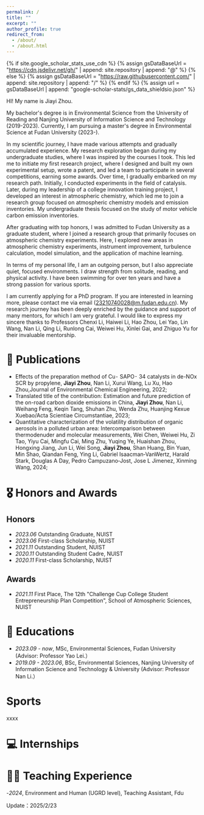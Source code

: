 ```yaml
---
permalink: /
title: ""
excerpt: ""
author_profile: true
redirect_from: 
  - /about/
  - /about.html
---
```


{% if site.google_scholar_stats_use_cdn %}
{% assign gsDataBaseUrl = "https://cdn.jsdelivr.net/gh/" | append: site.repository | append: "@" %}
{% else %}
{% assign gsDataBaseUrl = "https://raw.githubusercontent.com/" | append: site.repository | append: "/" %}
{% endif %}
{% assign url = gsDataBaseUrl | append: "google-scholar-stats/gs_data_shieldsio.json" %}

<span class='anchor' id='about-me'></span>

HI! My name is Jiayi Zhou. 

My bachelor's degree is in Environmental Science from the University of Reading and Nanjing University of Information Science and Technology (2019-2023). Currently, I am pursuing a master's degree in Environmental Science at Fudan University (2023-).

In my scientific journey, I have made various attempts and gradually accumulated experience. My research exploration began during my undergraduate studies, where I was inspired by the courses I took. This led me to initiate my first research project, where I designed and built my own experimental setup, wrote a patent, and led a team to participate in several competitions, earning some awards. Over time, I gradually embarked on my research path. Initially, I conducted experiments in the field of catalysis. Later, during my leadership of a college innovation training project, I developed an interest in atmospheric chemistry, which led me to join a research group focused on atmospheric chemistry models and emission inventories. My undergraduate thesis focused on the study of motor vehicle carbon emission inventories.

After graduating with top honors, I was admitted to Fudan University as a graduate student, where I joined a research group that primarily focuses on atmospheric chemistry experiments. Here, I explored new areas in atmospheric chemistry experiments, instrument improvement, turbulence calculation, model simulation, and the application of machine learning.

In terms of my personal life, I am an outgoing person, but I also appreciate quiet, focused environments. I draw strength from solitude, reading, and physical activity. I have been swimming for over ten years and have a strong passion for various sports.

I am currently applying for a PhD program. If you are interested in learning more, please contact me via email (23210740028@m.fudan.edu.cn). My research journey has been deeply enriched by the guidance and support of many mentors, for which I am very grateful. I would like to express my sincere thanks to Professors Chenxi Li, Haiwei Li, Hao Zhou, Lei Yao, Lin Wang, Nan Li, Qing Li, Runlong Cai, Weiwei Hu, Xinlei Gai, and Zhiguo Yu for their invaluable mentorship.


<!-- I am just a rookie, I wanna record some of my progress on this website 
<a href='https://scholar.google.com/citations?user=8Ni9HBQAAAAJ&hl=en&oi=ao'>
  Google Scholar citations <strong><span id='total_cit'>16</span></strong>-->

<!-- (You can also use the Google Scholar badge 
<a href='https://scholar.google.com/citations?user=8Ni9HBQAAAAJ&hl=en&oi=ao'>
  <img src="https://img.shields.io/endpoint?url=https://cdn.jsdelivr.net/gh/YOUR_REPOSITORY/google-scholar-stats/gs_data_shieldsio.json&logo=Google%20Scholar&labelColor=f6f6f6&color=9cf&style=flat&label=citations">
</a>).-->

<!-- My research interest includes climate models and machine learning models. I am just a rookie, I wanna record some of my progress on this website <a href='https://scholar.google.com/citations?user=DhtAFkwAAAAJ'>google scholar citations <strong><span id='total_cit'>260000+</span></strong></a> (You can also use google scholar badge <a href='https://scholar.google.com/citations?user=8Ni9HBQAAAAJ&hl=en&oi=ao'><img src="https://img.shields.io/endpoint?url={{ url | url_encode }}&logo=Google%20Scholar&labelColor=f6f6f6&color=9cf&style=flat&label=citations"></a>). -->


<!-- https://scholar.google.com/citations?user=8Ni9HBQAAAAJ&hl=en&oi=ao -->

# 📝 Publications 

<!--<div class='paper-box'><div class='paper-box-image'><div><div class="badge">CVPR 2016</div><img src='images/500x300.png' alt="sym" width="100%"></div></div>
<div class='paper-box-text' markdown="1">-->

- Effects of the preparation method of Cu⁃ SAPO⁃ 34 catalysts in de-NOx SCR by propylene, **Jiayi Zhou**, Nan Li, Xurui Wang, Lu Xu, Hao Zhou,Journal of Environmental Chemical Engineering, 2022;
- Translated title of the contribution: Estimation and future prediction of the on-road carbon dioxide emissions in China, **Jiayi Zhou**, Nan Li, Weihang Feng, Keqin Tang, Shuhan Zhu, Wenda Zhu, Huanjing Kexue Xuebao/Acta Scientiae Circumstantiae, 2023;
- Quantitative characterization of the volatility distribution of organic aerosols in a polluted urban area: Intercomparison between thermodenuder and molecular measurements, Wei Chen, Weiwei Hu, Zi Tao, Yiyu Cai, Mingfu Cai, Ming Zhu, Yuqing Ye, Huaishan Zhou, Hongxing Jiang, Jun Li, Wei Song, **Jiayi Zhou**, Shan Huang, Bin Yuan, Min Shao, Qiandan Feng, Ying Li, Gabriel Isaacman‐VanWertz, Harald Stark, Douglas A Day, Pedro Campuzano‐Jost, Jose L Jimenez, Xinming Wang, 2024;

<!--[**Project**](https://scholar.google.com/citations?view_op=view_citation&hl=zh-CN&user=DhtAFkwAAAAJ&citation_for_view=DhtAFkwAAAAJ:ALROH1vI_8AC) <strong><span class='show_paper_citations' data='DhtAFkwAAAAJ:ALROH1vI_8AC'></span></strong>
- Lorem ipsum dolor sit amet, consectetur adipiscing elit. Vivamus ornare aliquet ipsum, ac tempus justo dapibus sit amet. 
</div>
</div>-->



# 🎖 Honors and Awards
## Honors
- *2023.06* Outstanding Graduate, NUIST                                          
- *2023.06* First-class Scholarship, NUIST
- *2021.11*	Outstanding Student, NUIST                                                                         
- *2020.11* Outstanding Student Cadre, NUIST                                      
- *2020.11* First-class Scholarship, NUIST

## Awards                                                
- *2021.11*	First Place, The 12th "Challenge Cup College Student Entrepreneurship Plan Competition", School of Atmospheric Sciences, NUIST

<span class='anchor' id='educations'></span>
# 📖 Educations
- *2023.09 - now*, MSc, Environmental Sciences, Fudan University (Advisor: Professor Yao Lei.）
- *2019.09 - 2023.06*, BSc, Environmental Sciences, Nanjing University of Information Science and Technology & University (Advisor: Professor Nan Li.）

<!--# 💬 Invited Talks
- *2021.06*, Lorem ipsum dolor sit amet, consectetur adipiscing elit. Vivamus ornare aliquet ipsum, ac tempus justo dapibus sit amet. 
- *2021.03*, Lorem ipsum dolor sit amet, consectetur adipiscing elit. Vivamus ornare aliquet ipsum, ac tempus justo dapibus sit amet.  \| [\[video\]](https://github.com/)-->

# Sports
xxxx


# 💻 Internships



<!-- - *2019.05 - 2020.02*, [Lorem](https://github.com/), China. -->
<!--*2021.10 - 2022.09* Observing Clouds and Sky" Practice Plan, Comprehensive Observation Training and Practice Base of China Meteorological Administration, Nanjing, China
- Managed observation operation system, maintained meteorological instruments and controlled the quality of observation data
- Completed more than 50 ground observation missions with a total of 200+ hours
*2021.07* Zhuoming Disaster Information Service Center
- Analyzed rainstorm data in Henan, drew the precipitation distribution map, and gave warning of danger during 100 hours of volunteer work-->

# 👨‍🏫 Teaching Experience
-*2024*, Environment and Human (UGRD level), Teaching Assistant, Fdu


Update：2025/2/23
